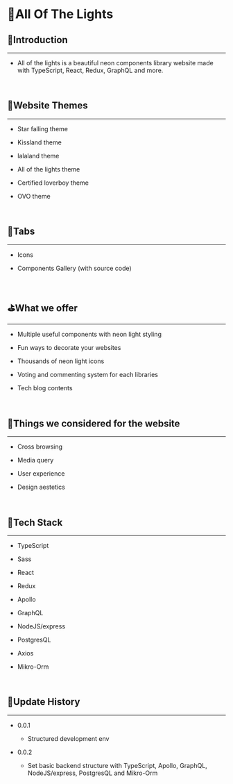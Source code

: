 # 🌈All Of The Lights

## 🎍Introduction

---

- All of the lights is a beautiful neon components library website made with TypeScript, React, Redux, GraphQL and more.

<br/>

## 💟Website Themes

---

- Star falling theme

- Kissland theme

- lalaland theme

- All of the lights theme

- Certified loverboy theme

- OVO theme

<br/>

## 🌟Tabs

---

- Icons

- Components Gallery (with source code)

<br/>

## ⛳What we offer

---

- Multiple useful components with neon light styling

- Fun ways to decorate your websites

- Thousands of neon light icons

- Voting and commenting system for each libraries

- Tech blog contents

<br/>

## 👷Things we considered for the website

---

- Cross browsing

- Media query

- User experience

- Design aestetics

<br/>

## 🔧Tech Stack

---

- TypeScript

- Sass

- React

- Redux

- Apollo

- GraphQL

- NodeJS/express

- PostgresQL

- Axios

- Mikro-Orm

<br/>

## 🎯Update History

---

- 0.0.1
  - Structured development env

- 0.0.2
  - Set basic backend structure with TypeScript, Apollo, GraphQL, NodeJS/express, PostgresQL and Mikro-Orm
